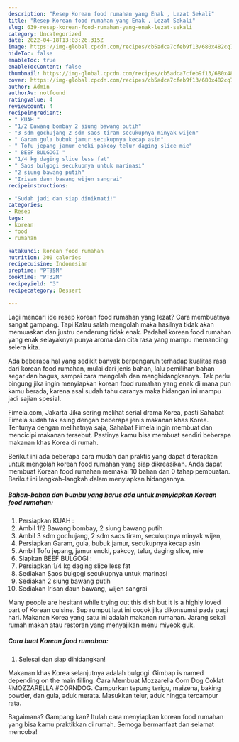 ```yaml
---
description: "Resep Korean food rumahan yang Enak , Lezat Sekali"
title: "Resep Korean food rumahan yang Enak , Lezat Sekali"
slug: 639-resep-korean-food-rumahan-yang-enak-lezat-sekali
category: Uncategorized
date: 2022-04-18T13:03:26.315Z
image: https://img-global.cpcdn.com/recipes/cb5adca7cfeb9f13/680x482cq70/korean-food-rumahan-foto-resep-utama.jpg
hideToc: false
enableToc: true
enableTocContent: false
thumbnail: https://img-global.cpcdn.com/recipes/cb5adca7cfeb9f13/680x482cq70/korean-food-rumahan-foto-resep-utama.jpg
cover: https://img-global.cpcdn.com/recipes/cb5adca7cfeb9f13/680x482cq70/korean-food-rumahan-foto-resep-utama.jpg
author: Admin
authorAv: notfound
ratingvalue: 4
reviewcount: 4
recipeingredient:
- " KUAH "
- "1/2 Bawang bombay 2 siung bawang putih"
- "3 sdm gochujang 2 sdm saos tiram secukupnya minyak wijen"
- " Garam gula bubuk jamur secukupnya kecap asin"
- " Tofu jepang jamur enoki pakcoy telur daging slice mie"
- " BEEF BULGOGI "
- "1/4 kg daging slice less fat"
- " Saos bulgogi secukupnya untuk marinasi"
- "2 siung bawang putih"
- "Irisan daun bawang wijen sangrai"
recipeinstructions:

- "Sudah jadi dan siap dinikmati!"
categories:
- Resep
tags:
- korean
- food
- rumahan

katakunci: korean food rumahan 
nutrition: 300 calories
recipecuisine: Indonesian
preptime: "PT35M"
cooktime: "PT32M"
recipeyield: "3"
recipecategory: Dessert

---
```



Lagi mencari ide resep korean food rumahan yang lezat? Cara membuatnya sangat gampang. Tapi Kalau salah mengolah maka hasilnya tidak akan memuaskan dan justru cenderung tidak enak. Padahal korean food rumahan yang enak selayaknya punya aroma dan cita rasa yang mampu memancing selera kita.


Ada beberapa hal yang sedikit banyak berpengaruh terhadap kualitas rasa dari korean food rumahan, mulai dari jenis bahan, lalu pemilihan bahan segar dan bagus, sampai cara mengolah dan menghidangkannya. Tak perlu bingung jika ingin menyiapkan korean food rumahan yang enak di mana pun kamu berada, karena asal sudah tahu caranya maka hidangan ini mampu jadi sajian spesial.

Fimela.com, Jakarta Jika sering melihat serial drama Korea, pasti Sahabat Fimela sudah tak asing dengan beberapa jenis makanan khas Korea. Tentunya dengan melihatnya saja, Sahabat Fimela ingin membuat dan mencicipi makanan tersebut. Pastinya kamu bisa membuat sendiri beberapa makanan khas Korea di rumah.


Berikut ini ada beberapa cara mudah dan praktis yang dapat diterapkan untuk mengolah korean food rumahan yang siap dikreasikan. Anda dapat membuat Korean food rumahan memakai 10 bahan dan 0 tahap pembuatan. Berikut ini langkah-langkah dalam menyiapkan hidangannya.

<!--inarticleads1-->

##### Bahan-bahan dan bumbu yang harus ada untuk menyiapkan Korean food rumahan:

1. Persiapkan  KUAH :
1. Ambil 1/2 Bawang bombay, 2 siung bawang putih
1. Ambil 3 sdm gochujang, 2 sdm saos tiram, secukupnya minyak wijen,
1. Persiapkan  Garam, gula, bubuk jamur, secukupnya kecap asin
1. Ambil  Tofu jepang, jamur enoki, pakcoy, telur, daging slice, mie
1. Siapkan  BEEF BULGOGI :
1. Persiapkan 1/4 kg daging slice less fat
1. Sediakan  Saos bulgogi secukupnya untuk marinasi
1. Sediakan 2 siung bawang putih
1. Sediakan Irisan daun bawang, wijen sangrai


Many people are hesitant while trying out this dish but it is a highly loved part of Korean cuisine. Sup rumput laut ini cocok jika dikonsumsi pada pagi hari. Makanan Korea yang satu ini adalah makanan rumahan. Jarang sekali rumah makan atau restoran yang menyajikan menu miyeok guk. 

<!--inarticleads2-->

##### Cara buat Korean food rumahan:


1. Selesai dan siap dihidangkan!

Makanan khas Korea selanjutnya adalah bulgogi. Gimbap is named depending on the main filling. Cara Membuat Mozzarella Corn Dog Coklat #MOZZARELLA #CORNDOG. Campurkan tepung terigu, maizena, baking powder, dan gula, aduk merata. Masukkan telur, aduk hingga tercampur rata. 

Bagaimana? Gampang kan? Itulah cara menyiapkan korean food rumahan yang bisa kamu praktikkan di rumah. Semoga bermanfaat dan selamat mencoba!
